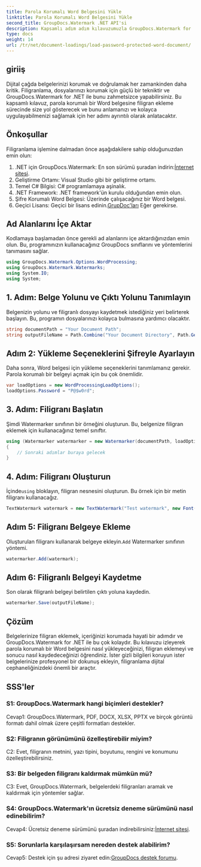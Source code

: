 ```yaml
---
title: Parola Korumalı Word Belgesini Yükle
linktitle: Parola Korumalı Word Belgesini Yükle
second_title: GroupDocs.Watermark .NET API'si
description: Kapsamlı adım adım kılavuzumuzla GroupDocs.Watermark for .NET'i kullanarak parola korumalı Word belgelerine zahmetsizce filigran ekleyin.
type: docs
weight: 14
url: /tr/net/document-loadings/load-password-protected-word-document/
---
```

## giriiş
Dijital çağda belgelerinizi korumak ve doğrulamak her zamankinden daha kritik. Filigranlama, dosyalarınızı korumak için güçlü bir tekniktir ve GroupDocs.Watermark for .NET ile bunu zahmetsizce yapabilirsiniz. Bu kapsamlı kılavuz, parola korumalı bir Word belgesine filigran ekleme sürecinde size yol gösterecek ve bunu anlamanızı ve kolayca uygulayabilmenizi sağlamak için her adımı ayrıntılı olarak anlatacaktır.
## Önkoşullar
Filigranlama işlemine dalmadan önce aşağıdakilere sahip olduğunuzdan emin olun:
1.  .NET için GroupDocs.Watermark: En son sürümü şuradan indirin:[İnternet sitesi](https://releases.groupdocs.com/Watermark/net/).
2. Geliştirme Ortamı: Visual Studio gibi bir geliştirme ortamı.
3. Temel C# Bilgisi: C# programlamaya aşinalık.
4. .NET Framework: .NET framework'ün kurulu olduğundan emin olun.
5. Şifre Korumalı Word Belgesi: Üzerinde çalışacağınız bir Word belgesi.
6.  Geçici Lisans: Geçici bir lisans edinin.[GrupDoc'ları](https://purchase.groupdocs.com/temporary-license/) Eğer gerekirse.
## Ad Alanlarını İçe Aktar
Kodlamaya başlamadan önce gerekli ad alanlarını içe aktardığınızdan emin olun. Bu, programınızın kullanacağınız GroupDocs sınıflarını ve yöntemlerini tanımasını sağlar.
```csharp
using GroupDocs.Watermark.Options.WordProcessing;
using GroupDocs.Watermark.Watermarks;
using System.IO;
using System;
```
## 1. Adım: Belge Yolunu ve Çıktı Yolunu Tanımlayın
Belgenizin yolunu ve filigranlı dosyayı kaydetmek istediğiniz yeri belirterek başlayın. Bu, programın dosyalarınızı kolayca bulmasına yardımcı olacaktır.
```csharp
string documentPath = "Your Document Path";
string outputFileName = Path.Combine("Your Document Directory", Path.GetFileName(documentPath));
```
## Adım 2: Yükleme Seçeneklerini Şifreyle Ayarlayın
Daha sonra, Word belgesi için yükleme seçeneklerini tanımlamanız gerekir. Parola korumalı bir belgeyi açmak için bu çok önemlidir.
```csharp
var loadOptions = new WordProcessingLoadOptions();
loadOptions.Password = "P@$w0rd";
```
## 3. Adım: Filigranı Başlatın
Şimdi Watermarker sınıfının bir örneğini oluşturun. Bu, belgenize filigran eklemek için kullanacağınız temel sınıftır.
```csharp
using (Watermarker watermarker = new Watermarker(documentPath, loadOptions))
{
    // Sonraki adımlar buraya gelecek
}
```
## 4. Adım: Filigranı Oluşturun
 İçinde`using` bloklayın, filigran nesnesini oluşturun. Bu örnek için bir metin filigranı kullanacağız.
```csharp
TextWatermark watermark = new TextWatermark("Test watermark", new Font("Arial", 12));
```
## Adım 5: Filigranı Belgeye Ekleme
Oluşturulan filigranı kullanarak belgeye ekleyin.`Add` Watermarker sınıfının yöntemi.
```csharp
watermarker.Add(watermark);
```
## Adım 6: Filigranlı Belgeyi Kaydetme
Son olarak filigranlı belgeyi belirtilen çıktı yoluna kaydedin.
```csharp
watermarker.Save(outputFileName);
```
## Çözüm
Belgelerinize filigran eklemek, içeriğinizi korumada hayati bir adımdır ve GroupDocs.Watermark for .NET ile bu çok kolaydır. Bu kılavuzu izleyerek parola korumalı bir Word belgesini nasıl yükleyeceğinizi, filigran eklemeyi ve sonucu nasıl kaydedeceğinizi öğrendiniz. İster gizli bilgileri koruyun ister belgelerinize profesyonel bir dokunuş ekleyin, filigranlama dijital cephaneliğinizdeki önemli bir araçtır.
## SSS'ler
### S1: GroupDocs.Watermark hangi biçimleri destekler?
Cevap1: GroupDocs.Watermark, PDF, DOCX, XLSX, PPTX ve birçok görüntü formatı dahil olmak üzere çeşitli formatları destekler.
### S2: Filigranın görünümünü özelleştirebilir miyim?
C2: Evet, filigranın metnini, yazı tipini, boyutunu, rengini ve konumunu özelleştirebilirsiniz.
### S3: Bir belgeden filigranı kaldırmak mümkün mü?
C3: Evet, GroupDocs.Watermark, belgelerdeki filigranları aramak ve kaldırmak için yöntemler sağlar.
### S4: GroupDocs.Watermark'ın ücretsiz deneme sürümünü nasıl edinebilirim?
 Cevap4: Ücretsiz deneme sürümünü şuradan indirebilirsiniz:[İnternet sitesi](https://releases.groupdocs.com/).
### S5: Sorunlarla karşılaşırsam nereden destek alabilirim?
 Cevap5: Destek için şu adresi ziyaret edin:[GroupDocs destek forumu](https://forum.groupdocs.com/c/watermark/19).